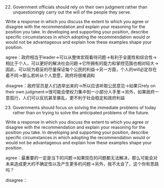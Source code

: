 22.  Government officials should rely on their own judgment rather than unquestioningly carry out the will of the people they serve.

Write a response in which you discuss the extent to which you agree or disagree with the recommendation and explain your reasoning for the position you take. In developing and supporting your position, describe specific circumstances in which adopting the recommendation would or would not be advantageous and explain how these examples shape your position.

agree：政府相当于leader→可以从整体宏观看待问题→有利于全面性和综合性→相比于个人，可以更好的解决社会问题→它所拥有的能力和掌控范围也相对较大→因此，可以较为稳妥的尽量保证每个公民的利益→另一方面，个人的will必定存在着不同→那么若听从个人意愿，政府将很难调和

disagree：政府官员是人们选举出来的→所以应该听取公民意见→如果只rely on their own judgment→很可能会使权力集中到一小部分人手里→另外，如果政府一意孤行，人们可以反抗甚至暴乱，更不利于社会稳定和政府利益



23.  Governments should focus on solving the immediate problems of today rather than on trying to solve the anticipated problems of the future.

Write a response in which you discuss the extent to which you agree or disagree with the recommendation and explain your reasoning for the position you take. In developing and supporting your position, describe specific circumstances in which adopting the recommendation would or would not be advantageous and explain how these examples shape your position.

agree：最重要的一定是当下的问题→如果现在的问题都无法解决，那么可能会对未来造成更大的不确定性以及产生更多的问题→另外，我不太会了，这个你有思路吗？

disagree：